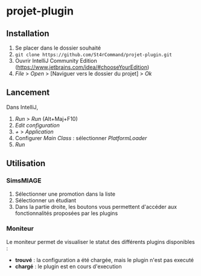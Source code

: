 # projet-plugin

## Installation

1. Se placer dans le dossier souhaité
2. `git clone https://github.com/St4rCommand/projet-plugin.git`
3. Ouvrir IntelliJ Community Edition (https://www.jetbrains.com/idea/#chooseYourEdition)
4. *File* > *Open* > [Naviguer vers le dossier du projet] > *Ok*

## Lancement 

Dans IntelliJ,
1. *Run* > *Run* (Alt+Maj+F10)
2. *Edit configuration*
3. *+* > *Application*
4. Configurer *Main Class* : sélectionner *PlatformLoader*
5. *Run*

## Utilisation 

### SimsMIAGE

1. Sélectionner une promotion dans la liste
2. Sélectionner un étudiant
3. Dans la partie droite, les boutons vous permettent d'accéder aux fonctionnalités proposées par les plugins

### Moniteur

Le moniteur permet de visualiser le statut des différents plugins disponibles :
* **trouvé** : la configuration a été chargée, mais le plugin n'est pas executé
* **chargé** : le plugin est en cours d'execution
